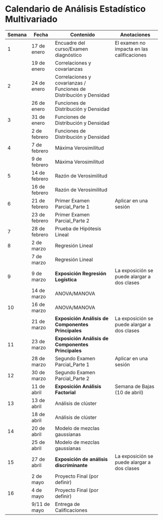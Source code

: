 # Calendario de Análisis Estadístico Multivariado

| Semana | Fecha         | Contenido                                                          | Anotaciones                                 |
| ------ | ------------- | ------------------------------------------------------------------ | ------------------------------------------- |
| 1      | 17 de enero   | Encuadre del curso/Examen diagnóstico                              | El examen no impacta en las calificaciones  |
|        | 19 de enero   | Correlaciones y covarianzas                                        |                                             |
| 2      | 24 de enero   | Correlaciones y covarianzas / Funciones de Distribución y Densidad |                                             |
|        | 26 de enero   | Funciones de Distribución y Densidad                               |                                             |
| 3      | 31 de enero   | Funciones de Distribución y Densidad                               |                                             |
|        | 2 de febrero  | Funciones de Distribución y Densidad                               |                                             |
| 4      | 7 de febrero  | Máxima Verosimilitud                                               |                                             |
|        | 9 de febrero  | Máxima Verosimilitud                                               |                                             |
| 5      | 14 de febrero | Razón de Verosimilitud                                             |                                             |
|        | 16 de febrero | Razón de Verosimilitud                                             |                                             |
| 6      | 21 de febrero | Primer Examen Parcial_Parte 1                                      | Aplicar en una sesión                       |
|        | 23 de febrero | Primer Examen Parcial_Parte 2                                      |                                             |
| 7      | 28 de febrero | Prueba de Hipótesis Lineal                                         |                                             |
| 8      | 2 de marzo    | Regresión Lineal                                                   |                                             |
|        | 7 de marzo    | Regresión Lineal                                                   |                                             |
| 9      | 9 de marzo    | **Exposición Regresión Logística**                                 | La exposición se puede alargar a dos clases |
|        | 14 de marzo   | ANOVA/MANOVA                                                       |                                             |
| 10     | 16 de marzo   | ANOVA/MANOVA                                                       |                                             |
|        | 21 de marzo   | **Exposición Análisis de Componentes Principales**                 | La exposición se puede alargar a dos clases |
| 11     | 23 de marzo   | **Exposición Análisis de Componentes Principales**                 |                                             |
|        | 28 de marzo   | Segundo Examen Parcial_Parte 1                                     | Aplicar en una sesión                       |
| 12     | 30 de marzo   | Segundo Examen Parcial_Parte 2                                     |                                             |
|        | 11 de abril   | **Exposición Análisis Factorial**                                  | Semana de Bajas (10 de abril)               |
| 13     | 13 de abril   | Análisis de clúster                                                |                                             |
|        | 18 de abril   | Análisis de clúster                                                |                                             |
| 14     | 20 de abril   | Modelo de mezclas gaussianas                                       |                                             |
|        | 25 de abril   | Modelo de mezclas gaussianas                                       |                                             |
| 15     | 27 de abril   | **Exposición de análisis discriminante**                           | La exposición se puede alargar a dos clases |
|        | 2 de mayo     | Proyecto Final (por definir)                                       |                                             |
| 16     | 4 de mayo     | Proyecto Final (por definir)                                       |                                             |
|        | 9/11 de mayo  | Entrega de Calificaciones                                          |                                             |